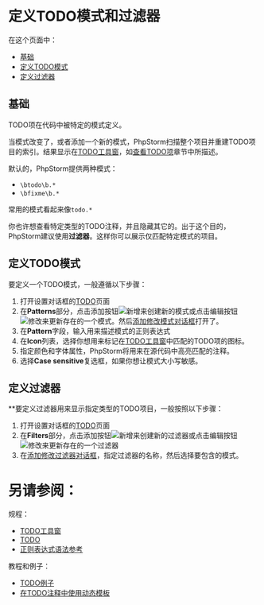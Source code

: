# 定义TODO模式和过滤器


在这个页面中：

* [基础](#基础)
* [定义TODO模式](#定义TODO模式)
* [定义过滤器](#定义过滤器)

## <span id='基础'>基础</span>

TODO项在代码中被特定的模式定义。

当模式改变了，或者添加一个新的模式，PhpStorm扫描整个项目并重建TODO项目的索引。结果显示在[TODO工具窗](/参考/工具窗参考/TODO工具窗.md)，如[查看TODO项](/如何使用/常规指南/PhpStorm编辑器/使用TODO/查看TODO项.md)章节中所描述。

默认的，PhpStorm提供两种模式：

* `\btodo\b.*`
* `\bfixme\b.*`

常用的模式看起来像`todo.*`

你也许想查看特定类型的TODO注释，并且隐藏其它的。出于这个目的，PhpStorm建议使用**过滤器**。这样你可以展示仅匹配特定模式的项目。


## <span id='定义TODO模式'>定义TODO模式</span>

要定义一个TODO模式，一般遵循以下步骤：

1. 打开设置对话框的[TODO](/参考/设置参数对话框/编辑器/TODO/README.md)页面
2. 在**Patterns**部分，点击添加按钮![新增](http://image.jellychen.cn/uploads/2016/11/new.png)来创建新的模式或点击编辑按钮![修改](http://image.jellychen.cn/uploads/2016/11/editFlexLibraryNew.png)来更新存在的一个模式。然后[添加修改模式对话框](/参考/设置参数对话框/编辑器/TODO/添加修改模式对话框.md)打开了。
3. 在**Pattern**字段，输入用来描述模式的正则表达式
4. 在**Icon**列表，选择你想用来标记在[TODO工具窗](/参考/工具窗参考/TODO工具窗.md)中匹配的TODO项的图标。
5. 指定颜色和字体属性，PhpStorm将用来在源代码中高亮匹配的注释。
6. 选择**Case sensitive**复选框，如果你想让模式大小写敏感。


## <span id='定义过滤器'>定义过滤器</span>

**要定义过滤器用来显示指定类型的TODO项目，一般按照以下步骤：

1. 打开设置对话框的[TODO](/参考/设置参数对话框/编辑器/TODO/README.md)页面
2. 在**Filters**部分，点击添加按钮![新增](http://image.jellychen.cn/uploads/2016/11/new.png)来创建新的过滤器或点击编辑按钮![修改](http://image.jellychen.cn/uploads/2016/11/editFlexLibraryNew.png)来更新存在的一个过滤器
3. 在[添加修改过滤器对话框](/参考/设置参数对话框/编辑器/TODO/添加修改模式对话框.md)，指定过滤器的名称，然后选择要包含的模式。



# 另请参阅：

规程：

* [TODO工具窗](/参考/工具窗参考/TODO工具窗.md)
* [TODO](/参考/设置参数对话框/编辑器/TODO/README.md)
* [正则表达式语法参考](/参考/正则表达式语法参考.md)

教程和例子：

* [TODO例子](/教程/TODO例子.md)
* [在TODO注释中使用动态模板](/教程/在TODO注释中使用动态模板.md)